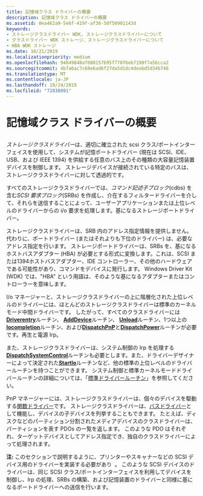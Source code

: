 ```yaml
---
title: 記憶域クラス ドライバーの概要
description: 記憶域クラス ドライバーの概要
ms.assetid: 0ea462a9-5e6f-419f-af36-50f50901143d
keywords:
- ストレージクラスドライバー WDK, ストレージクラスドライバーについて
- クラスドライバー WDK ストレージ、ストレージクラスドライバーについて
- HBA WDK ストレージ
ms.date: 10/21/2019
ms.localizationpriority: medium
ms.openlocfilehash: 94049848af080157b95f778f6eb7190f7a56cca2
ms.sourcegitcommit: 4b7a6ac7c68e6ad6f27da5d1dc4deabd5d34b748
ms.translationtype: MT
ms.contentlocale: ja-JP
ms.lasthandoff: 10/24/2019
ms.locfileid: "72838091"
---
```

# <a name="introduction-to-storage-class-drivers"></a>記憶域クラス ドライバーの概要

## <span id="ddk_introduction_to_storage_class_drivers_kg"></span><span id="DDK_INTRODUCTION_TO_STORAGE_CLASS_DRIVERS_KG"></span>

*ストレージクラスドライバー*は、適切に確立された scsi クラス/ポートインターフェイスを使用して、システムが記憶ポートドライバー (現在は SCSI、IDE、USB、および IEEE 1394) を供給する任意のバス上のその種類の大容量記憶装置デバイスを制御します。 ストレージデバイスが接続されている特定のバスは、ストレージクラスドライバーに対して透過的です。

すべてのストレージクラスドライバーでは、*コマンド記述子ブロック*(cdbs) を含む*SCSI 要求ブロック*(SRBs) を作成し、介在するフィルタードライバーを介して、それらを送信することによって、ユーザーアプリケーションまたは上位レベルのドライバーからの i/o 要求を処理します。基になるストレージポートドライバー。

ストレージクラスドライバーは、SRB 内のアドレス指定情報を提供しません。 代わりに、ポートドライバー (またはそれよりも下位のドライバー) は、必要なアドレス指定を行います。 ストレージポートドライバーは、SRBs を、基になるホストバスアダプター (HBA) が必要とする形式に変換します。これは、SCSI または1394ホストバスアダプター、IDE コントローラー、その他のハードウェアである可能性があり、コマンドをデバイスに発行します。 Windows Driver Kit (WDK) では、"HBA" という用語は、そのような基になるアダプターまたはコントローラーを意味します。

I/o マネージャーと、ストレージクラスドライバーの上に階層化された上位レベルのドライバーには、ほとんどのストレージクラスドライバーは標準のカーネルモード中間ドライバーです。 したがって、すべてのクラスドライバーには[**Driverentry**](https://docs.microsoft.com/windows-hardware/drivers/ddi/wdm/nc-wdm-driver_initialize)ルーチン、 [**AddDevice**](https://docs.microsoft.com/windows-hardware/drivers/ddi/wdm/nc-wdm-driver_add_device)ルーチン、 [**Unload**](https://docs.microsoft.com/windows-hardware/drivers/ddi/wdm/nc-wdm-driver_unload)ルーチン、1つ以上の[**Iocompletion**](https://docs.microsoft.com/windows-hardware/drivers/ddi/wdm/nc-wdm-io_completion_routine)ルーチン、および[**DispatchPnP**](https://docs.microsoft.com/windows-hardware/drivers/ddi/wdm/nc-wdm-driver_dispatch)と[**DispatchPower**](https://docs.microsoft.com/windows-hardware/drivers/ddi/wdm/nc-wdm-driver_dispatch)ルーチンが必要です。再生と電源 Irp。

また、ストレージクラスドライバーは、システム制御の Irp を処理する[**DispatchSystemControl**](https://docs.microsoft.com/windows-hardware/drivers/ddi/wdm/nc-wdm-driver_dispatch)ルーチンも必要とします。また、ドライバーデザイナーによって決定された[**StartIo**](https://docs.microsoft.com/windows-hardware/drivers/ddi/wdm/nc-wdm-driver_startio)ルーチンなど、他の標準の上位レベルのドライバールーチンを持つことができます。 システム制御と標準カーネルモードドライバールーチンの詳細については、「[標準ドライバールーチン](https://docs.microsoft.com/windows-hardware/drivers/kernel/introduction-to-standard-driver-routines)」を参照してください。

PnP マネージャーには、ストレージクラスドライバーは、個々のデバイスを駆動する[関数ドライバー](https://docs.microsoft.com/windows-hardware/drivers/kernel/function-drivers)です。 ストレージクラスドライバーは、[バスドライバー](https://docs.microsoft.com/windows-hardware/drivers/kernel/bus-drivers)として機能し、デバイスの子デバイスを列挙することもできます。 たとえば、ディスクなどのパーティション分割されたメディアデバイスのクラスドライバーは、パーティションを表す PDOs の一覧を返します。 このような PDO はそれぞれ、ターゲットデバイスとしてアドレス指定でき、独自のクラスドライバーによって処理されます。

**注:** このセクションで説明するように、プリンターやスキャナーなどの SCSI デバイス用のドライバーを実装する必要があり  。 このような SCSI デバイスのドライバーは、同じ SCSI クラス/ポートインターフェイスを利用してデバイスを制御し、Irp の処理、SRBs の構築、および記憶装置のドライバーと同様に基になるポートドライバーへの送信を行います。
